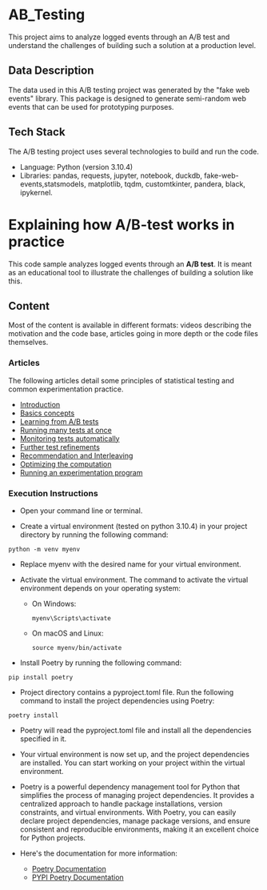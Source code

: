 # AB_Testing

This project aims to analyze logged events through an A/B test and understand the
challenges of building such a solution at a production level.

## Data Description
The data used in this A/B testing project was generated by the "fake web events" library.
This package is designed to generate semi-random web events that can be used for
prototyping purposes.

## Tech Stack

The A/B testing project uses several technologies to build and run the code.
* Language: Python (version 3.10.4)
* Libraries: pandas, requests, jupyter, notebook, duckdb, fake-web-events,statsmodels, matplotlib, tqdm, customtkinter, pandera, black, ipykernel.


# Explaining how A/B-test works in practice

This code sample analyzes logged events through an **A/B test**. It is meant as an educational tool to illustrate the challenges of building a solution like this. 

## Content

Most of the content is available in different formats: videos describing the motivation and the code base, articles going in more depth or the code files themselves.
  
### Articles

The following articles detail some principles of statistical testing and common experimentation practice.

* [Introduction](/docs/intro.md)
* [Basics concepts](/docs/basics.md)
* [Learning from A/B tests](/docs/learning.md)
* [Running many tests at once](/docs/multivariate.md)
* [Monitoring tests automatically](/docs/monitoring.md)
* [Further test refinements](/docs/refinements.md)
* [Recommendation and Interleaving](/docs/interleaving.md)
* [Optimizing the computation](/docs/optimization.md)
* [Running an experimentation program](/docs/program.md)


### Execution Instructions

* Open your command line or terminal.

* Create a virtual environment (tested on python 3.10.4) in your project directory by running the following command:
```
python -m venv myenv
```
* Replace myenv with the desired name for your virtual environment.

* Activate the virtual environment. The command to activate the virtual environment depends on your operating system:

  * On Windows:
    ```
    myenv\Scripts\activate
    ```


  * On macOS and Linux:
    ```
    source myenv/bin/activate
    ```

* Install Poetry by running the following command:
```
pip install poetry
```
* Project directory contains a pyproject.toml file.
Run the following command to install the project dependencies using Poetry:
```
poetry install
```

* Poetry will read the pyproject.toml file and install all the dependencies specified in it.

* Your virtual environment is now set up, and the project dependencies are installed. You can start working on your project within the virtual environment.




* Poetry is a powerful dependency management tool for Python that simplifies the process of managing project dependencies. It provides a centralized approach to handle package installations, version constraints, and virtual environments. With Poetry, you can easily declare project dependencies, manage package versions, and ensure consistent and reproducible environments, making it an excellent choice for Python projects.

* Here's the documentation for more information:
  * [Poetry Documentation](https://python-poetry.org/docs/)
  * [PYPI Poetry Documentation](https://pypi.org/project/poetry/)